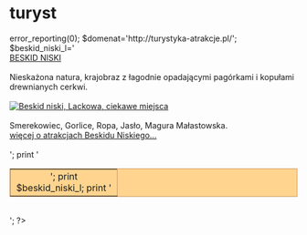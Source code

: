 # turyst
<HTML>
<HEAD>

</HEAD>

<? // porady ogrodnicze - poziom 1  >
error_reporting(0);

$domenat='http://turystyka-atrakcje.pl/';

$beskid_niski_l='<br><a HREF="'.$domenat.'beskid_niski.php"><div class="bok6">BESKID NISKI <br></a></div><br>
<div class="pory">
Nieskażona natura, krajobraz z łagodnie opadającymi pagórkami i kopułami drewnianych cerkwi. <br><br></div>
<a HREF="'.$domenat.'beskid_niski.php">
<IMG SRC="foto_malopol/beskid_niski_krzyz12a.jpg"  BORDER="0" ALT=" Beskid niski, Lackowa, ciekawe miejsca "></a><br><br><div class="pory">
Smerekowiec, Gorlice, Ropa, Jasło, Magura Małastowska.<br>

<a HREF="'.$domenat.'beskid_niski.php">więcej o atrakcjach Beskidu Niskiego...</A><br><br>
</div>
';

print '<TABLE CELLSPACING="0" BORDER="1" BGCOLOR="#FFD48E" BORDERCOLOR="#CC9966"><TR><TD ALIGN="CENTER" VALIGN="MIDDLE" width="170">';
print $beskid_niski_l;
print '</TD></TR></table><br>';
?>

